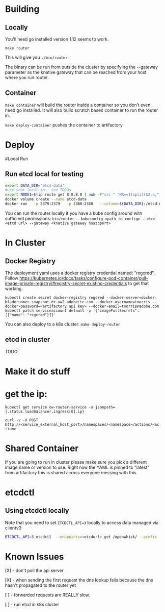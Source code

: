 <!--
#
# Licensed to the Apache Software Foundation (ASF) under one or more
# contributor license agreements.  See the NOTICE file distributed with
# this work for additional information regarding copyright ownership.
# The ASF licenses this file to You under the Apache License, Version 2.0
# (the "License"); you may not use this file except in compliance with
# the License.  You may obtain a copy of the License at
#
#     http://www.apache.org/licenses/LICENSE-2.0
#
# Unless required by applicable law or agreed to in writing, software
# distributed under the License is distributed on an "AS IS" BASIS,
# WITHOUT WARRANTIES OR CONDITIONS OF ANY KIND, either express or implied.
# See the License for the specific language governing permissions and
# limitations under the License.
#
-->
# Building

## Locally
You'll need go installed version 1.12 seems to work.

`make router`

This will give you `./bin/router`

The binary can be run from outside the cluster by specifying the --gateway parameter as the knative gateway that can be reached from your host where you run router.

## Container

`make container` will build the router inside a container so you don't even need go installed. It will also build scratch based container to run the router in.

`make deploy-container` pushes the container to artifactory


# Deploy

#Local Run

## Run etcd local for testing

```bash
export DATA_DIR="etcd-data"
#use your local ip - see TODOs
export NODE1=$(ip route get 8.8.8.8 | awk -F"src " 'NR==1{split($2,a," ");print a[1]}')
docker volume create --name etcd-data
docker run   -p 2379:2379   -p 2380:2380   --volume=${DATA_DIR}:/etcd-data   --name etcd gcr.io/etcd-development/etcd:latest   /usr/local/bin/etcd   --data-dir=/etcd-data --name node1   --initial-advertise-peer-urls http://${NODE1}:2380 --listen-peer-urls http://0.0.0.0:2380   --advertise-client-urls http://${NODE1}:2379 --listen-client-urls http://0.0.0.0:2379   --initial-cluster node1=http://${NODE1}:2380
```

You can run the router locally if you have a kube config around with sufficient permissions: `bin/router --kubeconfig <path_to_config> --etcd <etcd url> --gateway <knative gateway host:port>`

# In Cluster
## Docker Registry
The deployment yaml uses a docker registry credential named: "regcred".
Follow https://kubernetes.io/docs/tasks/configure-pod-container/pull-image-private-registry/#registry-secret-existing-credentials to get that working.

```
kubectl create secret docker-registry regcred --docker-server=docker-bladerunner-snapshot.dr-uw2.adobeitc.com --docker-username=tnorris --docker-password=<artifactory api key> --docker-email=tnorris@adobe.com
kubectl patch serviceaccount default -p '{"imagePullSecrets": [{"name": "regcred"}]}'
```

You can also deploy to a k8s cluster: `make deploy-router`

## etcd in cluster

TODO

# Make it do stuff

# get the ip:
`kubectl get service ow-router-service -o jsonpath={.status.loadBalancer.ingress[0].ip}`

`curl -v -X POST http://<service_external_host_port>/namespaces/<namespace>/actions/<action>`

# Shared Container
If you are going to run in cluster please make sure you pick a different image name or version to use. Right now the YAML is pinned to "latest" from artifactory this is shared across everyone messing with this.

# etcdctl

## Using etcdctl locally

Note that you need to set `ETCDCTL_API=3` locally to access data managed via clientv3:
```bash
ETCDCTL_API=3 etcdctl  --endpoints=<etcdurl> get /openwhisk/ --prefix
```

# Known Issues

[X] - don't poll the api server

[X] - when sending the first request the dns lookup fails because the dns hasn't propagated to the router yet

[ ] - forwarded requests are REALLY slow.

[ ] - run etcd in k8s cluster
